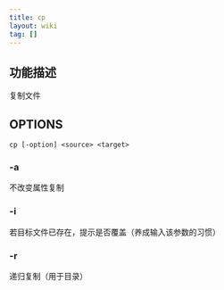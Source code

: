 ```yaml
---
title: cp
layout: wiki
tag: []
---
```


## 功能描述

复制文件

## OPTIONS

```
cp [-option] <source> <target>
```

### -a

不改变属性复制

### -i

若目标文件已存在，提示是否覆盖（养成输入该参数的习惯）

### -r

递归复制（用于目录）